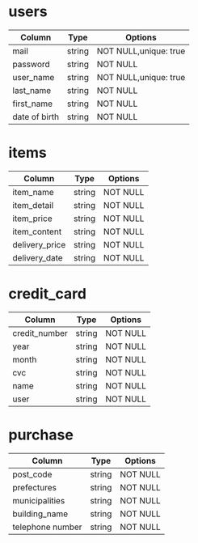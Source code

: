 
# users
 | Column        | Type   |   Options             |
 | ------------- | ------ | --------------------- |
 | mail          | string | NOT NULL,unique: true |
 | password      | string | NOT NULL              |
 | user_name     | string | NOT NULL,unique: true |
 | last_name     | string | NOT NULL              |
 | first_name    | string | NOT NULL              |
 | date of birth | string | NOT NULL              |


# items
 | Column         | Type   | Options  |
 | -------------- | ------ | -------- |
 | item_name      | string | NOT NULL |
 | item_detail    | string | NOT NULL |
 | item_price     | string | NOT NULL |
 | item_content   | string | NOT NULL |
 | delivery_price | string | NOT NULL |
 | delivery_date  | string | NOT NULL |

 
# credit_card 

 | Column        | Type   | Options  |
 | ------------- | ------ | -------- |
 | credit_number | string | NOT NULL |
 | year          | string | NOT NULL |
 | month         | string | NOT NULL |
 | cvc           | string | NOT NULL |
 | name          | string | NOT NULL |
 | user          | string | NOT NULL |


# purchase
| Column           | Type   | Options  |
| ---------------- | ------ | -------- |
| post_code        | string | NOT NULL |
| prefectures      | string | NOT NULL |
| municipalities   | string | NOT NULL |
| building_name    | string | NOT NULL |
| telephone number | string | NOT NULL |

